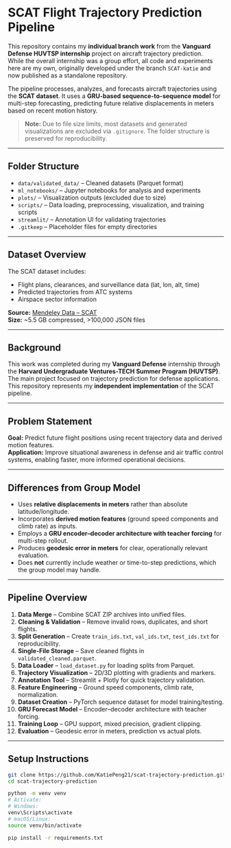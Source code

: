 # SCAT Flight Trajectory Prediction Pipeline

This repository contains my **individual branch work** from the **Vanguard Defense HUVTSP internship** project on aircraft trajectory prediction.  
While the overall internship was a group effort, all code and experiments here are my own, originally developed under the branch `SCAT-katie` and now published as a standalone repository.

The pipeline processes, analyzes, and forecasts aircraft trajectories using the **SCAT dataset**. It uses a **GRU-based sequence-to-sequence model** for multi-step forecasting, predicting future relative displacements in meters based on recent motion history.

> **Note:** Due to file size limits, most datasets and generated visualizations are excluded via `.gitignore`. The folder structure is preserved for reproducibility.

---

## Folder Structure

- `data/validated_data/` – Cleaned datasets (Parquet format)  
- `ml_notebooks/` – Jupyter notebooks for analysis and experiments  
- `plots/` – Visualization outputs (excluded due to size)  
- `scripts/` – Data loading, preprocessing, visualization, and training scripts  
- `streamlit/` – Annotation UI for validating trajectories  
- `.gitkeep` – Placeholder files for empty directories  

---

## Dataset Overview

The SCAT dataset includes:  
- Flight plans, clearances, and surveillance data (lat, lon, alt, time)  
- Predicted trajectories from ATC systems  
- Airspace sector information  

**Source:** [Mendeley Data – SCAT](https://data.mendeley.com/datasets/8yn985bwz5/1)  
**Size:** ~5.5 GB compressed, >100,000 JSON files  

---

## Background

This work was completed during my **Vanguard Defense** internship through the **Harvard Undergraduate Ventures-TECH Summer Program (HUVTSP)**.  
The main project focused on trajectory prediction for defense applications.  
This repository represents my **independent implementation** of the SCAT pipeline.

---

## Problem Statement

**Goal:** Predict future flight positions using recent trajectory data and derived motion features.  
**Application:** Improve situational awareness in defense and air traffic control systems, enabling faster, more informed operational decisions.

---

## Differences from Group Model

- Uses **relative displacements in meters** rather than absolute latitude/longitude.  
- Incorporates **derived motion features** (ground speed components and climb rate) as inputs.  
- Employs a **GRU encoder–decoder architecture with teacher forcing** for multi-step rollout.  
- Produces **geodesic error in meters** for clear, operationally relevant evaluation.  
- Does **not** currently include weather or time-to-step predictions, which the group model may handle.

---

## Pipeline Overview

1. **Data Merge** – Combine SCAT ZIP archives into unified files.  
2. **Cleaning & Validation** – Remove invalid rows, duplicates, and short flights.  
3. **Split Generation** – Create `train_ids.txt`, `val_ids.txt`, `test_ids.txt` for reproducibility.  
4. **Single-File Storage** – Save cleaned flights in `validated_cleaned.parquet`.  
5. **Data Loader** – `load_dataset.py` for loading splits from Parquet.  
6. **Trajectory Visualization** – 2D/3D plotting with gradients and markers.  
7. **Annotation Tool** – Streamlit + Plotly for quick trajectory validation.  
8. **Feature Engineering** – Ground speed components, climb rate, normalization.  
9. **Dataset Creation** – PyTorch sequence dataset for model training/testing.  
10. **GRU Forecast Model** – Encoder–decoder architecture with teacher forcing.  
11. **Training Loop** – GPU support, mixed precision, gradient clipping.  
12. **Evaluation** – Geodesic error in meters, prediction vs actual plots.

---

## Setup Instructions

```bash
git clone https://github.com/KatiePeng21/scat-trajectory-prediction.git
cd scat-trajectory-prediction

python -m venv venv
# Activate:
# Windows:
venv\Scripts\activate
# macOS/Linux:
source venv/bin/activate

pip install -r requirements.txt

